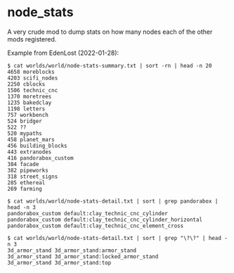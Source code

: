 # node_stats

A very crude mod to dump stats on how many nodes each of the other mods
registered.

Example from EdenLost (2022-01-28):

```
$ cat worlds/world/node-stats-summary.txt | sort -rn | head -n 20
4658 moreblocks
4203 scifi_nodes
2250 cblocks
1506 technic_cnc
1370 moretrees
1235 bakedclay
1198 letters
757 workbench
524 bridger
522 ??
520 mypaths
458 planet_mars
456 building_blocks
443 extranodes
416 pandorabox_custom
384 facade
382 pipeworks
318 street_signs
285 ethereal
269 farming
```


```
$ cat worlds/world/node-stats-detail.txt | sort | grep pandorabox | head -n 3
pandorabox_custom default:clay_technic_cnc_cylinder
pandorabox_custom default:clay_technic_cnc_cylinder_horizontal
pandorabox_custom default:clay_technic_cnc_element_cross

$ cat worlds/world/node-stats-detail.txt | sort | grep "\?\?" | head -n 3
3d_armor_stand 3d_armor_stand:armor_stand
3d_armor_stand 3d_armor_stand:locked_armor_stand
3d_armor_stand 3d_armor_stand:top
```
